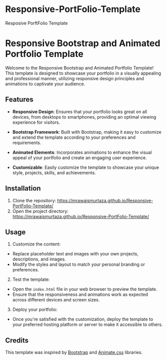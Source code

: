 # Responsive-PortFolio-Template
Resposive PorftFolio Template
# Responsive Bootstrap and Animated Portfolio Template

Welcome to the Responsive Bootstrap and Animated Portfolio Template! This template is designed to showcase your portfolio in a visually appealing and professional manner, utilizing responsive design principles and animations to captivate your audience.

## Features

- **Responsive Design**: Ensures that your portfolio looks great on all devices, from desktops to smartphones, providing an optimal viewing experience for visitors.
  
- **Bootstrap Framework**: Built with Bootstrap, making it easy to customize and extend the template according to your preferences and requirements.

- **Animated Elements**: Incorporates animations to enhance the visual appeal of your portfolio and create an engaging user experience.

- **Customizable**: Easily customize the template to showcase your unique style, projects, skills, and achievements.

## Installation

1. Clone the repository: https://mrawaismurtaza.github.io/Responsive-PortFolio-Template/
2. Open the project directory:
   https://mrawaismurtaza.github.io/Responsive-PortFolio-Template/
   
## Usage

1. Customize the content:
- Replace placeholder text and images with your own projects, descriptions, and images.
- Modify the styles and layout to match your personal branding or preferences.

2. Test the template:
- Open the `index.html` file in your web browser to preview the template.
- Ensure that the responsiveness and animations work as expected across different devices and screen sizes.

3. Deploy your portfolio:
- Once you're satisfied with the customization, deploy the template to your preferred hosting platform or server to make it accessible to others.

## Credits

This template was inspired by [Bootstrap](https://getbootstrap.com/) and [Animate.css](https://animate.style/) libraries.


